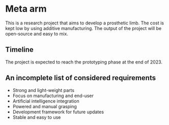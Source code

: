 # Meta arm
<p>This is a research project that aims to develop a prosthetic limb. The cost is kept low by using additive manufacturing. The output of the project will be open-source and easy to mix.</p>

## Timeline
<p>The project is expected to reach the prototyping phase at the end of 2023.</p>

## An incomplete list of considered requirements
<ul>
  <li>Strong and light-weight parts</li>
  <li>Focus on manufacturing and end-user</li>
  <li>Artificial intelligence integration</li>
  <li>Powered and manual grasping</li>
  <li>Development framework for future updates</li>
  <li>Stable and easy to use</li>
</ul>
